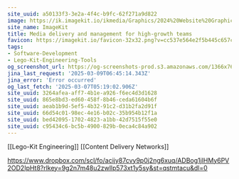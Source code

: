 ```yaml
---
site_uuid: a50133f3-3e2a-4f4c-b9fc-62f271a9d822
image: https://ik.imagekit.io/ikmedia/Graphics/2024%20Website%20Graphics/OG%20Images/OG%20Homepage%20blank.jpg?updatedAt=1714687781461&tr=w-1200:l-text,i-Manage,%20collaborate,%20and%20deliver%20perfect%20media%20assets%20at%20scale,co-FFFFFF,fs-40,lx-95,ly-250,w-450,tg-b,ia-left,ff-fonts@@Poppins-Regular.ttf,l-end,f-png,e-sharpen
site_name: ImageKit
title: Media delivery and management for high-growth teams
favicon: https://imagekit.io/favicon-32x32.png?v=cc537e564e2f5b445c657c3fbeee1576
tags:
- Software-Development
- Lego-Kit-Engineering-Tools
og_screenshot_url: https://og-screenshots-prod.s3.amazonaws.com/1366x768/80/false/2a1b78da3cc31fa70c18d771abdab25febb9f2bfc13dc67ee4ff63a614667055.jpeg
jina_last_request: '2025-03-09T06:45:14.343Z'
jina_error: 'Error occurred'
og_last_fetch: '2025-03-07T05:19:02.906Z'
site_uuid: 3264afea-aff7-4b1e-a926-f6ec4d3d1628
site_uuid: 865e8bd3-ed60-458f-8b46-ceda61604b6f
site_uuid: aeab1b9d-5ef5-4b32-91c2-d31b2fa2d91f
site_uuid: 66d54c01-98ec-4e16-b02c-35b954b12f1a
site_uuid: bed42095-1702-4823-a1bb-42d7515f55e0
site_uuid: c95434c6-bc5b-4900-829b-0eca4c84a902
---
```

[[Lego-Kit Engineering]]
[[Content Delivery Networks]]


https://www.dropbox.com/scl/fo/acijy87cvy9p0j2ng6xuq/ADBog1jlHMy6PV2OD2IpHt8?rlkey=9g2n7m48u2zwllp573xt1y5sy&st=qstmtacu&dl=0

